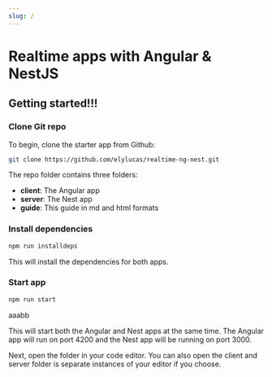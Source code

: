 ```yaml
---
slug: /
---
```


# Realtime apps with Angular & NestJS

## Getting started!!!

### Clone Git repo



To begin, clone the starter app from Github:

```bash
git clone https://github.com/elylucas/realtime-ng-nest.git
```

The repo folder contains three folders:

- **client**: The Angular app
- **server**: The Nest app
- **guide**: This guide in md and html formats

### Install dependencies

```bash
npm run installdeps
```

This will install the dependencies for both apps.

### Start app

```bash
npm run start
```


aaabb


This will start both the Angular and Nest apps at the same time. The Angular app
will run on port 4200 and the Nest app will be running on port 3000.

Next, open the folder in your code editor. You can also open the client and
server folder is separate instances of your editor if you choose.
